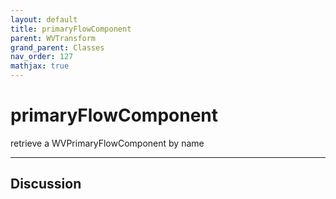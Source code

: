 ```yaml
---
layout: default
title: primaryFlowComponent
parent: WVTransform
grand_parent: Classes
nav_order: 127
mathjax: true
---
```


#  primaryFlowComponent

retrieve a WVPrimaryFlowComponent by name


---

## Discussion

  
